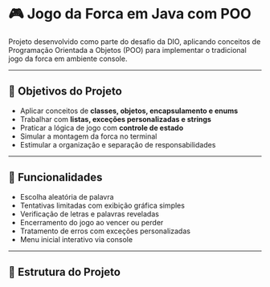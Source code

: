 # 🎮 Jogo da Forca em Java com POO

Projeto desenvolvido como parte do desafio da DIO, aplicando conceitos de Programação Orientada a Objetos (POO) para implementar o tradicional jogo da forca em ambiente console.

---

## 🚀 Objetivos do Projeto

- Aplicar conceitos de **classes, objetos, encapsulamento e enums**
- Trabalhar com **listas, exceções personalizadas e strings**
- Praticar a lógica de jogo com **controle de estado**
- Simular a montagem da forca no terminal
- Estimular a organização e separação de responsabilidades

---

## 🧠 Funcionalidades

- Escolha aleatória de palavra
- Tentativas limitadas com exibição gráfica simples
- Verificação de letras e palavras reveladas
- Encerramento do jogo ao vencer ou perder
- Tratamento de erros com exceções personalizadas
- Menu inicial interativo via console

---

## 📁 Estrutura do Projeto

